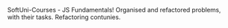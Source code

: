 SoftUni-Courses - JS Fundamentals!
Organised and refactored problems, with their tasks.
Refactoring contunies.